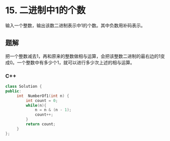# 15. 二进制中1的个数

输入一个整数，输出该数二进制表示中1的个数。其中负数用补码表示。

## 题解

把一个整数减去1，再和原来的整数做相与运算，会把该整数二进制的最右边的1变成0。一个整数中有多少个1，就可以进行多少次上述的相与运算。

### C++

```cpp
class Solution {
public:
     int  NumberOf1(int n) {
         int count = 0;
         while(n){
             n = n & (n - 1);
             count++;
         }
         return count;
     }
};
```
